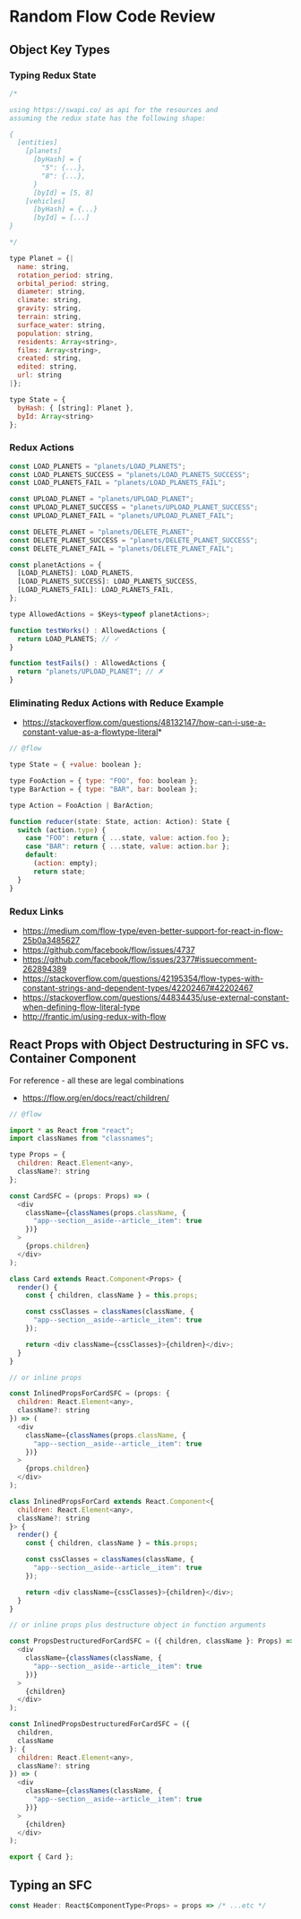 # Random Flow Code Review

## Object Key Types

### Typing Redux State

```js
/*

using https://swapi.co/ as api for the resources and
assuming the redux state has the following shape:

{
  [entities]
    [planets]
      [byHash] = {
        "5": {...},
        "8": {...},
      }
      [byId] = [5, 8]
    [vehicles]
      [byHash] = {...}
      [byId] = [...]
}

*/

type Planet = {|
  name: string,
  rotation_period: string,
  orbital_period: string,
  diameter: string,
  climate: string,
  gravity: string,
  terrain: string,
  surface_water: string,
  population: string,
  residents: Array<string>,
  films: Array<string>,
  created: string,
  edited: string,
  url: string
|};

type State = {
  byHash: { [string]: Planet },
  byId: Array<string>
};
```

### Redux Actions

```js
const LOAD_PLANETS = "planets/LOAD_PLANETS";
const LOAD_PLANETS_SUCCESS = "planets/LOAD_PLANETS_SUCCESS";
const LOAD_PLANETS_FAIL = "planets/LOAD_PLANETS_FAIL";

const UPLOAD_PLANET = "planets/UPLOAD_PLANET";
const UPLOAD_PLANET_SUCCESS = "planets/UPLOAD_PLANET_SUCCESS";
const UPLOAD_PLANET_FAIL = "planets/UPLOAD_PLANET_FAIL";

const DELETE_PLANET = "planets/DELETE_PLANET";
const DELETE_PLANET_SUCCESS = "planets/DELETE_PLANET_SUCCESS";
const DELETE_PLANET_FAIL = "planets/DELETE_PLANET_FAIL";

const planetActions = {
  [LOAD_PLANETS]: LOAD_PLANETS,
  [LOAD_PLANETS_SUCCESS]: LOAD_PLANETS_SUCCESS,
  [LOAD_PLANETS_FAIL]: LOAD_PLANETS_FAIL,
};

type AllowedActions = $Keys<typeof planetActions>;

function testWorks() : AllowedActions {
  return LOAD_PLANETS; // ✓
}

function testFails() : AllowedActions {
  return "planets/UPLOAD_PLANET"; // ✗
}
```

### Eliminating Redux Actions with Reduce Example

* <https://stackoverflow.com/questions/48132147/how-can-i-use-a-constant-value-as-a-flowtype-literal>*

```js
// @flow

type State = { +value: boolean };

type FooAction = { type: "FOO", foo: boolean };
type BarAction = { type: "BAR", bar: boolean };

type Action = FooAction | BarAction;

function reducer(state: State, action: Action): State {
  switch (action.type) {
    case "FOO": return { ...state, value: action.foo };
    case "BAR": return { ...state, value: action.bar };
    default:
      (action: empty);
      return state;
  }
}
```

### Redux Links

* <https://medium.com/flow-type/even-better-support-for-react-in-flow-25b0a3485627>
* <https://github.com/facebook/flow/issues/4737>
* <https://github.com/facebook/flow/issues/2377#issuecomment-262894389>
* <https://stackoverflow.com/questions/42195354/flow-types-with-constant-strings-and-dependent-types/42202467#42202467>
* <https://stackoverflow.com/questions/44834435/use-external-constant-when-defining-flow-literal-type>
* <http://frantic.im/using-redux-with-flow>

## React Props with Object Destructuring in SFC vs. Container Component

For reference - all these are legal combinations
* <https://flow.org/en/docs/react/children/>

```js
// @flow

import * as React from "react";
import classNames from "classnames";

type Props = {
  children: React.Element<any>,
  className?: string
};

const CardSFC = (props: Props) => (
  <div
    className={classNames(props.className, {
      "app--section__aside--article__item": true
    })}
  >
    {props.children}
  </div>
);

class Card extends React.Component<Props> {
  render() {
    const { children, className } = this.props;

    const cssClasses = classNames(className, {
      "app--section__aside--article__item": true
    });

    return <div className={cssClasses}>{children}</div>;
  }
}

// or inline props

const InlinedPropsForCardSFC = (props: {
  children: React.Element<any>,
  className?: string
}) => (
  <div
    className={classNames(props.className, {
      "app--section__aside--article__item": true
    })}
  >
    {props.children}
  </div>
);

class InlinedPropsForCard extends React.Component<{
  children: React.Element<any>,
  className?: string
}> {
  render() {
    const { children, className } = this.props;

    const cssClasses = classNames(className, {
      "app--section__aside--article__item": true
    });

    return <div className={cssClasses}>{children}</div>;
  }
}

// or inline props plus destructure object in function arguments

const PropsDestructuredForCardSFC = ({ children, className }: Props) => (
  <div
    className={classNames(className, {
      "app--section__aside--article__item": true
    })}
  >
    {children}
  </div>
);

const InlinedPropsDestructuredForCardSFC = ({
  children,
  className
}: {
  children: React.Element<any>,
  className?: string
}) => (
  <div
    className={classNames(className, {
      "app--section__aside--article__item": true
    })}
  >
    {children}
  </div>
);

export { Card };
```

## Typing an SFC

```js
const Header: React$ComponentType<Props> = props => /* ...etc */
```
